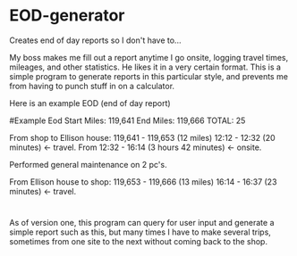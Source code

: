 # EOD-generator
Creates end of day reports so I don't have to...

My boss makes me fill out a report anytime I go onsite, logging travel times, mileages, and other statistics. He likes it in a 
very certain format. This is a simple program to generate reports in this particular style, and prevents me from having to punch 
stuff in on a calculator.

Here is an example EOD (end of day report)


#Example Eod
Start Miles: 119,641
End Miles: 119,666
TOTAL: 25

From shop to Ellison house: 119,641 - 119,653 (12 miles) 12:12 - 12:32 (20 minutes) <- travel. From 12:32 - 16:14 (3 hours 42 minutes) <- onsite.

Performed general maintenance on 2 pc's.

From Ellison house to shop: 119,653 - 119,666 (13 miles) 16:14 - 16:37 (23 minutes) <- travel.

#
As of version one, this program can query for user input and generate a simple report such as this, but many times I have to make
several trips, sometimes from one site to the next without coming back to the shop.

